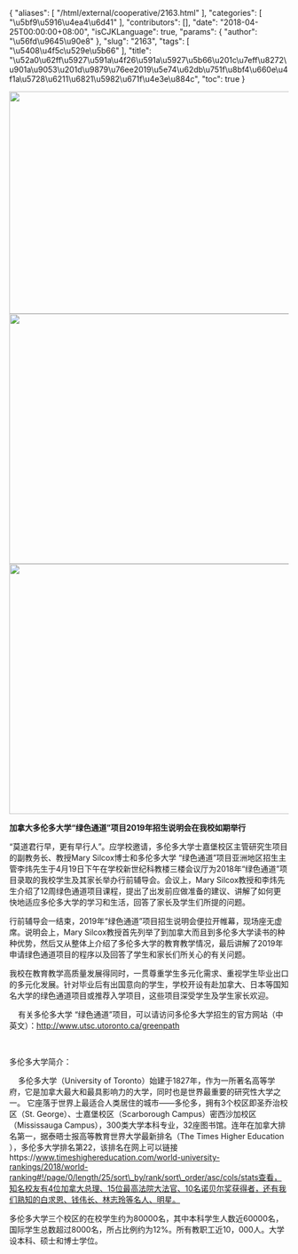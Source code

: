 {
    "aliases": [
        "/html/external/cooperative/2163.html"
    ],
    "categories": [
        "\u5bf9\u5916\u4ea4\u6d41"
    ],
    "contributors": [],
    "date": "2018-04-25T00:00:00+08:00",
    "isCJKLanguage": true,
    "params": {
        "author": "\u56fd\u9645\u90e8"
    },
    "slug": "2163",
    "tags": [
        "\u5408\u4f5c\u529e\u5b66"
    ],
    "title": "\u52a0\u62ff\u5927\u591a\u4f26\u591a\u5927\u5b66\u201c\u7eff\u8272\u901a\u9053\u201d\u9879\u76ee2019\u5e74\u62db\u751f\u8bf4\u660e\u4f1a\u5728\u6211\u6821\u5982\u671f\u4e3e\u884c",
    "toc": true
}


<img
    src="https://cdn.tfls.online/mirror/full/2590dcc3418736d409d072d425525b890153b72a.jpg"
    style="display:block;margin-left:auto;margin-right:auto;"
    decoding="async"
    fetchpriority="auto"
    loading="lazy"
    height="400"
    width="600"
/>
<img
    src="https://cdn.tfls.online/mirror/full/cbe25050d65c1a51f1971d5dee5d9fed8073c57e.jpg"
    style="display:block;margin-left:auto;margin-right:auto;"
    decoding="async"
    fetchpriority="auto"
    loading="lazy"
    height="450"
    width="600"
/>
<img
    src="https://cdn.tfls.online/mirror/full/276c8675e623c390e1246b6fa05ba7bccc4966be.jpg"
    style="display:block;margin-left:auto;margin-right:auto;"
    decoding="async"
    fetchpriority="auto"
    loading="lazy"
    height="450"
    width="600"
/>







**加拿大多伦多大学“绿色通道”项目2019年招生说明会在我校如期举行**




“莫道君行早，更有早行人”。应学校邀请，多伦多大学士嘉堡校区主管研究生项目的副教务长、教授Mary Silcox博士和多伦多大学 “绿色通道”项目亚洲地区招生主管李炜先生于4月19日下午在学校新世纪科教楼三楼会议厅为2018年“绿色通道”项目录取的我校学生及其家长举办行前辅导会。会议上，Mary Silcox教授和李炜先生介绍了12周绿色通道项目课程，提出了出发前应做准备的建议、讲解了如何更快地适应多伦多大学的学习和生活，回答了家长及学生们所提的问题。




行前辅导会一结束，2019年“绿色通道”项目招生说明会便拉开帷幕，现场座无虚席。说明会上，Mary Silcox教授首先列举了到加拿大而且到多伦多大学读书的种种优势，然后又从整体上介绍了多伦多大学的教育教学情况，最后讲解了2019年申请绿色通道项目的程序以及回答了学生和家长们所关心的有关问题。




我校在教育教学高质量发展得同时，一贯尊重学生多元化需求、重视学生毕业出口的多元化发展。针对毕业后有出国意向的学生，学校开设有赴加拿大、日本等国知名大学的绿色通道项目或推荐入学项目，这些项目深受学生及学生家长欢迎。




    有关多伦多大学 “绿色通道”项目，可以请访问多伦多大学招生的官方网站（中英文）：<http://www.utsc.utoronto.ca/greenpath>




    




多伦多大学简介：




    多伦多大学（University of Toronto）始建于1827年，作为一所著名高等学府，它是加拿大最大和最具影响力的大学，同时也是世界最重要的研究性大学之一。 它座落于世界上最适合人类居住的城市——多伦多，拥有3个校区即圣乔治校区（St. George）、士嘉堡校区（Scarborough Campus）密西沙加校区（Mississauga Campus），300类大学本科专业，32座图书馆。连年在加拿大排名第一，据泰晤士报高等教育世界大学最新排名（The Times Higher Education ），多伦多大学排名第22，该排名在网上可以链接https://www.timeshighereducation.com/world-university-rankings/2018/world-ranking#!/page/0/length/25/sort\_by/rank/sort\_order/asc/cols/stats查看，知名校友有4位加拿大总理、15位最高法院大法官、10名诺贝尔奖获得者，还有我们熟知的白求恩、钱伟长、林志玲等名人、明星。




多伦多大学三个校区的在校学生约为80000名，其中本科学生人数近60000名，国际学生总数超过8000名，所占比例约为12%。所有教职工近10，000人。大学设本科、硕士和博士学位。




 









  



